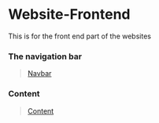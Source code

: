 # Website-Frontend
This is for the front end part of the websites

### The navigation bar
>[Navbar]()

### Content
>[Content]()
